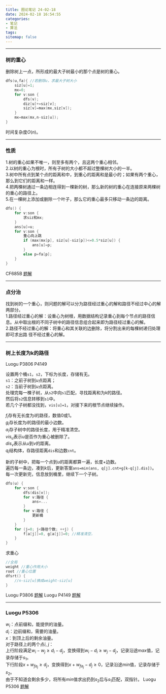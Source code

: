 ```yaml
---
title: 图论笔记 24-02-18
date: 2024-02-18 16:54:55
categories: 
- 笔记
- 算法
tags: 
sitemap: false
---
```


---
### 树的重心
删除树上一点，所形成的最大子树最小的那个点是树的重心。
```cpp
dfs(u,fa){ //若删除u，求最大子树大小
	siz[u]=1;
	mx=0;
	for v:son {
		dfs(v);
		diz[u]+=siz[v];
		siz[v]=max(mx,siz[v]);
	}
	mx=max(mx,n-siz[u]);
}
```
时间复杂度$O(n)$。

---
### 性质
1.树的重心如果不唯一，则至多有两个，且这两个重心相邻。  
2.以树的重心为根时，所有子树的大小都不超过整棵树大小的一半。  
3.树中所有点到某个点的距离和中，到重心的距离和是最小的；如果有两个重心，那么到它们的距离和一样。  
4.把两棵树通过一条边相连得到一棵新的树，那么新的树的重心在连接原来两棵树的重心的路径上。  
5.在一棵树上添加或删除一个叶子，那么它的重心最多只移动一条边的距离。

```cpp
dfs() {
	for v:son {
    	求siz和mx;
	}
	ans[u]=u;
	for v:son {
    	重心向上跳
    	if (max(mx[p], siz[u]-siz[p])<=0.5*siz[u]) {
			ans[u]=p;
		}
		else p=fa[p];
	}
}
```

CF685B [题解](https://www.luogu.com.cn/problem/solution/CF685B)

---
### 点分治
找到树的一个重心，则问题的解可以分为路径经过重心的解和路径不经过中心的解两部分。  
1.路径经过重心的解：设重心为树根，用数据结构记录重心到每个节点的路径信息。从中取出根的不同子树中的路径信息组合起来即为路径经过重心的解。  
2.路径不经过重心的解：将重心和其关联的边删除，将分割出来的每棵树递归处理即可求出路
径不经过重心的解。

---
### 树上长度为k的路径
Luogu P3806 P4149

设置两个桶`s1`，`s2`，下标为长度，存储有无。  
`s1`：之前子树到$u$点距离；  
`s2`：当前子树到$u$点距离。  
处理完每一棵子树，从`s2`中向`s1`匹配，寻找距离和为$k$的路径。  
然后将`s2`信息转移到`s1`中。  
若几个子树都没找到，`vis[u]=1`，对接下来的根节点继续操作。

$f_i$存有无长度为$i$的路径，数值$0$或$1$。  
$g_i$存长度为$i$的路径的最小边数。  
$a_i$存子树中的路径长度，用于精准清空。  
$vis_u$表示$u$是否作为重心被删除了。  
$dis_v$表示从$u$到$v$的距离。  
$q_i$结构体，存路径距离`dis`和边数`cnt`。

新的子树中，把每一个点到$u$的距离都算一遍，长度+边数。  
遍历每一条边，凑到$k$后，更新答案`ans=min(ans, q[j].cnt+g[k-q[j].dis])`。  
每一次更新完，信息放到桶里，继续下一个子树。

```cpp
dfs(u) {
	for v:son {
		dfs(dis[v]);
		for v:路径 {
			ans=...
		}
		for v:路径 {
			更新桶
		}
	}
	for (j=0; j<路径个数; ++j) {
		f[a[j]]=0, g[a[j]]=0; //精准清空，
	}
}
```

求重心

```cpp
//全局
weight //重心作用大小
root //重心位置
dfsrt() {
	//n-siz[u]换成weight-siz[u]
}
```

Luogu P3806 [题解](https://www.luogu.com.cn/problem/solution/P3806)
Luogu P4149 [题解](https://www.luogu.com.cn/problem/solution/P4149)

---
### Luogu P5306
$w_i$：点前缀和，能提供的油量。  
$d_i$：边前缀和，需要的油量。  
$x$：到顶上后的剩余油量。  
对于路径上的两个点$i,\ j$：  
上行阶段满足$w_i-w_j\ge d_i-d_j$，变换得到$w_i-d_i\ge w_j-d_j$，记录沿途$max$值，记录存储于$s_1$。  
下行阶段$x+w_{fa_j}\ge d_j$，变换得到$x+w_{fa_j}-d_j\ge0$，记录沿途$min$值，记录存储于$s_2$。  
由于不知道会剩余多少，将所有$min$值求出扔到$s_2$后与$s_1$匹配，双指针。
Luogu P5306 [题解](https://www.luogu.com.cn/problem/solution/P3806)
